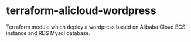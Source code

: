 # terraform-alicloud-wordpress
Terraform module which deploy a wordpress based on Alibaba Cloud ECS instance and RDS  Mysql database.
